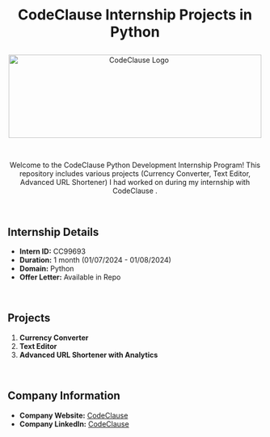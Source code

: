 # <p align="center">CodeClause Internship Projects in Python</p>

<div align="center">
  <img src="https://businesswebsolutions.in/wp-content/uploads/2023/06/Code-Clause.png" alt="CodeClause Logo" width="500" height="165">
</div>

<br><p align="center">Welcome to the CodeClause Python Development Internship Program! This repository includes various projects (Currency Converter, Text Editor, Advanced URL Shortener) I had worked on during my internship with CodeClause .</p>

&nbsp; 
## Internship Details
- **Intern ID:** CC99693
- **Duration:** 1 month (01/07/2024 - 01/08/2024)
- **Domain:** Python
- **Offer Letter:** Available in Repo 

&nbsp; 
## Projects
1. **Currency Converter**
2. **Text Editor**
3. **Advanced URL Shortener with Analytics**


&nbsp; 
## Company Information
- **Company Website:** [CodeClause](https://internship.codeclause.com/)
- **Company LinkedIn:** [CodeClause](https://www.linkedin.com/company/codeclause/mycompany/)


